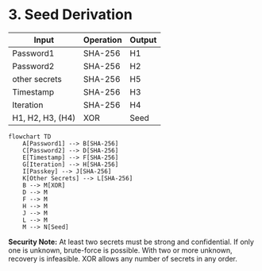 # 3. Seed Derivation

| Input      | Operation                | Output |
|------------|--------------------------|--------|
| Password1  | SHA-256                  | H1     |
| Password2  | SHA-256                  | H2     |
| other secrets | SHA-256               | H5     |
| Timestamp  | SHA-256                  | H3     |
| Iteration  | SHA-256                  | H4     |
| H1, H2, H3, (H4) | XOR                | Seed   |

```mermaid
flowchart TD
    A[Password1] --> B[SHA-256]
    C[Password2] --> D[SHA-256]
    E[Timestamp] --> F[SHA-256]
    G[Iteration] --> H[SHA-256]
    I[Passkey] --> J[SHA-256]
    K[Other Secrets] --> L[SHA-256]
    B --> M[XOR]
    D --> M
    F --> M
    H --> M
    J --> M
    L --> M
    M --> N[Seed]
```

**Security Note:**
At least two secrets must be strong and confidential. If only one is unknown, brute-force is possible. With two or more unknown, recovery is infeasible. XOR allows any number of secrets in any order.
